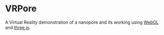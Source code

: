 # VRPore

A Virtual Reality demonstration of a nanopore and its working using <a href="https://www.khronos.org/webgl/">WebGL</a> and <a href="http://threejs.org/">three.js</a>.
